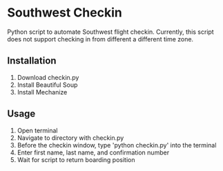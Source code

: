 # Southwest Checkin
Python script to automate Southwest flight checkin. Currently, this script does not support checking in from different a different time zone.

## Installation
1. Download checkin.py
2. Install Beautiful Soup
3. Install Mechanize

## Usage
1. Open terminal
2. Navigate to directory with checkin.py
3. Before the checkin window, type 'python checkin.py' into the terminal
4. Enter first name, last name, and confirmation number
5. Wait for script to return boarding position
